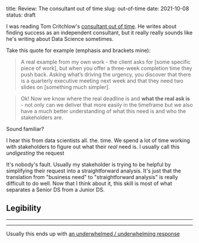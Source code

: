 title: Review: The consultant out of time
slug: out-of-time
date: 2021-10-08
status: draft

I was reading Tom Critchlow's
[consultant out of time](https://tomcritchlow.com/2021/01/26/kairos/).
He writes about finding success as an independent consultant,
but it really really sounds like he's writing about Data Science sometimes.

Take this quote for example (emphasis and brackets mine):

> A real example from my own work - the client asks for 
[some specific piece of work],
but when you offer a three-week completion time they push back.
Asking what’s driving the urgency, 
you discover that there is a quarterly executive meeting
next week and that they need two slides on [something much simpler]. 

> Ok! Now we know where the real deadline is and **what the real ask is** - 
not only can we deliver that more easily in the timeframe 
but we also have a much better understanding of 
what this need is and who the stakeholders are.

Sound familiar?

I hear this from data scientists all. the. time. 
We spend a lot of time working with stakeholders 
to figure out what their *real* need is.
I usually call this *undigesting* the request

It's nobody's fault. 
Usually my stakeholder is trying to be helpful by 
simplifying their request into a straightforward analysis.
It's just that the translation from "business need" to "straightforward analysis"
is really difficult to do well.
Now that I think about it, 
this skill is most of what separates a Senior DS from a Junior DS.

## Legibility

---




----


Usually this ends up with 
[an underwhelmed / underwhelming response](https://hamiltonulmer.com/writing/data-viz-small-things/)

